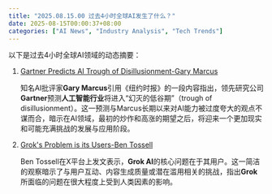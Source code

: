 ```yaml
---
title: "2025.08.15.00 过去4小时全球AI发生了什么？"
date: 2025-08-15T00:00:37+08:00
categories: ["AI News", "Industry Analysis", "Tech Trends"]
---
```


以下是过去4小时全球AI领域的动态摘要：

1.  [Gartner Predicts AI Trough of Disillusionment-Gary Marcus](https://x.com/GaryMarcus/status/1955988687931760986)

    知名AI批评家**Gary Marcus**引用《纽约时报》的一段内容指出，领先研究公司**Gartner**预测**人工智能行业**将进入“幻灭的低谷期”（trough of disillusionment）。这一预测与Marcus长期以来对AI能力被过度夸大的观点不谋而合，暗示在AI领域，最初的炒作和高涨的期望之后，将迎来一个更加现实和可能充满挑战的发展与应用阶段。

2.  [Grok's Problem is its Users-Ben Tossell](https://x.com/bentossell/status/1956004220672303433)

    Ben Tossell在X平台上发文表示，**Grok AI**的核心问题在于其用户。这一简洁的观察暗示了与用户互动、内容生成质量或潜在滥用相关的挑战，指出**Grok**所面临的问题在很大程度上受到人类因素的影响。